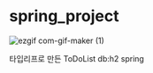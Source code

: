 # spring_project
![ezgif com-gif-maker (1)](https://user-images.githubusercontent.com/52907198/178273616-09209937-053c-445b-a26b-807118d5284c.gif)

타입리프로 만든 ToDoList
db:h2
spring
